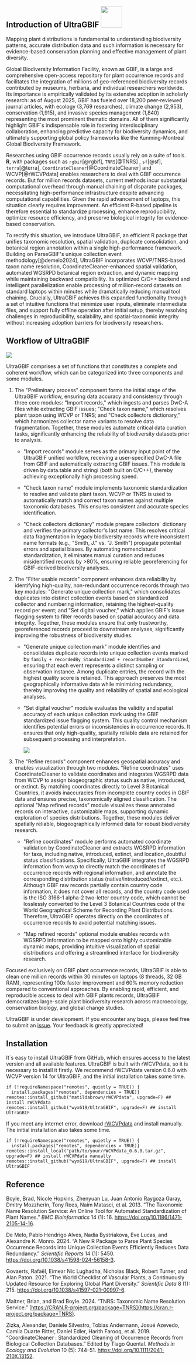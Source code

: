 ## Introduction of **UltraGBIF** <img src="images/logo.png" style="width: 58px;"/>

Mapping plant distributions is fundamental to understanding biodiversity patterns, accurate distribution data and such information is necessary for evidence-based conservation planning and effective management of plant diversity.

Global Biodiversity Information Facility, known as GBIF, is a large and comprehensive open-access repository for plant occurrence records and facilitates the integration of millions of geo-referenced biodiversity records contributed by museums, herbaria, and individual researchers worldwide. Its importance is empirically validated by its extensive adoption in scholarly research: as of August 2025, GBIF has fueled over 18,200 peer-reviewed journal articles, with ecology (3,769 researches), climate change (2,953), conservation (1,915), and invasive species management (1,840) representing the most prominent thematic domains. All of them significantly highlight GBIF\`s indispensable role in fostering interdisciplinary collaboration, enhancing predictive capacity for biodiversity dynamics, and ultimately supporting global policy frameworks like the Kunming-Montreal Global Biodiversity Framework.

Researches using GBIF occurrence records usually rely on a suite of tools. **R**, with packages such as `rgbif`[@rgbif], `TNRS`[@TNRS] , `sf`[@sf], `terra`[@terra], `CoordinateCleaner`[@CoordinateCleaner] and WCVP[@rWCVPdata] enables researchers to deal with GBIF occurrence records. But for million records datasets, current methods incur substantial computational overhead through manual chaining of disparate packages, necessitating high-performance infrastructure despite advancing computational capabilities. Given the rapid advancement of laptops, this situation clearly requires improvement. An efficient R-based pipeline is therefore essential to standardize processing, enhance reproducibility, optimize resource efficiency, and preserve biological integrity for evidence-based conservation.

To rectify this situation, we introduce UltraGBIF, an efficient R package that unifies taxonomic resolution, spatial validation, duplicate consolidation, and botanical region annotation within a single high-performance framework. Building on ParseGBIF's unique collection event methodology[@demelo2024], UltraGBIF incorporates WCVP/TNRS-based taxon name resolution, CoordinateCleaner-enhanced spatial validation, automated WGSRPD botanical region extraction, and dynamic mapping while maintaining backward compatibility. Its optimized C/C++ backend and intelligent parallelization enable processing of million-record datasets on standard laptops within minutes while dramatically reducing manual tool chaining. Crucially, UltraGBIF achieves this expanded functionality through a set of intuitive functions that minimize user inputs, eliminate intermediate files, and support fully offline operation after initial setup, thereby resolving challenges in reproducibility, scalability, and spatial-taxonomic integrity without increasing adoption barriers for biodiversity researchers.

## Workflow of UltraGBIF

![](images/Workflow%20of%20UltraGBIF_01.png)

UltraGBIF comprises a set of functions that constitutes a complete and coherent workflow, which can be categorized into three components and some modules.

1.  The "Preliminary process" component forms the initial stage of the UltraGBIF workflow, ensuring data accuracy and consistency through three core modules: "Import records," which ingests and parses DwC-A files while extracting GBIF issues; "Check taxon name," which resolves plant taxon using WCVP or TNRS; and "Check collectors dictionary," which harmonizes collector name variants to resolve data fragmentation. Together, these modules automate critical data curation tasks, significantly enhancing the reliability of biodiversity datasets prior to analysis.

    -   "Import records" module serves as the primary input point of the UltraGBIF unified workflow, receiving a user-specified DwC-A file from GBIF and automatically extracting GBIF issues. This module is driven by data.table and stringi (both built on C/C++), thereby achieving exceptionally high processing speed.

    -   "Check taxon name" module implements taxonomic standardization to resolve and validate plant taxon. WCVP or TNRS is used to automatically match and correct taxon names against multiple taxonomic databases. This ensures consistent and accurate species identification.

    -   "Check collectors dictionary" module prepare collectors\` dictionary and verifies the primary collector's last name. This resolves critical data fragmentation in legacy biodiversity records where inconsistent name formats (e.g., "Smith, J." vs. "J. Smith") propagate potential errors and spatial biases. By automating nomenclatural standardization, it eliminates manual curation and reduces misidentified records by \>80%, ensuring reliable georeferencing for GBIF-derived biodiversity analyses.

2.  The "Filter usable records" component enhances data reliability by identifying high-quality, non-redundant occurrence records through two key modules: "Generate unique collection mark," which consolidates duplicates into distinct collection events based on standardized collector and numbering information, retaining the highest-quality record per event; and "Set digital voucher," which applies GBIF’s issue flagging system to filter records based on spatial accuracy and data integrity. Together, these modules ensure that only trustworthy, georeferenced records proceed to downstream analyses, significantly improving the robustness of biodiversity studies.

    -   "Generate unique collection mark" module identifies and consolidates duplicate records into unique collection events marked by `family + recordedBy_Standardized + recordNumber_Standardized`, ensuring that each event represents a distinct sampling or observation instance. Among duplicate entries, the record with the highest quality score is retained. This approach preserves the most geographically informative data while minimizing redundancy, thereby improving the quality and reliability of spatial and ecological analyses.

    -   "Set digital voucher" module evaluates the validity and spatial accuracy of each unique collection mark using the GBIF standardized issue flagging system. This quality control mechanism identifies potential errors or inconsistencies in occurrence records. It ensures that only high-quality, spatially reliable data are retained for subsequent processing and interpretation.

        ![](images/Set%20digital%20voucher.png)

3.  The "Refine records" component enhances geospatial accuracy and enables visualization through two modules. "Refine coordinates" uses CoordinateCleaner to validate coordinates and integrates WGSRPD data from WCVP to assign biogeographic status such as native, introduced, or extinct. By matching coordinates directly to Level 3 Botanical Countries, it avoids inaccuracies from incomplete country codes in GBIF data and ensures precise, taxonomically aligned classification. The optional "Map refined records" module visualizes these annotated records on interactive, customizable maps, supporting dynamic exploration of species distributions. Together, these modules deliver spatially reliable, biogeographically informed data for robust biodiversity research.

    -   "Refine coordinates" module performs automated coordinate validation by CoordinateCleaner and extracts WGSRPD information for taxa, including native, introduced, extinct, and location_doubtful status classifications. Specifically, UltraGBIF integrates the WGSRPD information from wcvp to directly match the coordinates of occurrence records with regional information, and annotate the corresponding distribution status (native/introduced/extinct, etc.). Although GBIF raw records partially contain country code information, it does not cover all records, and the country code used is the ISO 3166-1 alpha-2 two-letter country code, which cannot be losslessly converted to the Level 3 Botanical Countries code of the World Geographical Scheme for Recording Plant Distributions. Therefore, UltraGBIF operates directly on the coordinates of occurrence records to avoid potential matching issues.

    -   "Map refined records" optional module enables records with WGSRPD information to be mapped onto highly customizable dynamic maps, providing intuitive visualization of spatial distributions and offering a streamlined interface for biodiversity research.

Focused exclusively on GBIF plant occurrence records, UltraGBIF is able to clean one million records within 30 minutes on laptops (8 threads, 32 GB RAM), representing 100x faster improvement and 60% memory reduction compared to conventional approaches. By enabling rapid, efficient, and reproducible access to deal with GBIF plants records, UltraGBIF democratizes large-scale plant biodiversity research across macroecology, conservation biology, and global change studies.

UltraGBIF is under development. If you encounter any bugs, please feel free to submit an [issue](https://github.com/wyx619/UltraGBIF/issues/new). Your feedback is greatly appreciated!

## Installation

It\`s easy to install UltraGBIF from GitHub, which ensures access to the latest version and all available features. UltraGBIF is built with rWCVPdata, so it is necessary to install it firstly. We recommend rWCVPdata version 0.6.0 with WCVP version 14 for UltraGBIF, and the initial installation takes some time.

```{r}
if (!requireNamespace("remotes", quietly = TRUE)) {
  install.packages("remotes", dependencies = TRUE)}
remotes::install_github("matildabrown/rWCVPdata", upgrade=F) ## install rWCVPdata
remotes::install_github("wyx619/UltraGBIF", upgrade=F) ## install UltraGBIF
```

If you meet any internet error, download [rWCVPdata](https://wyx619.github.io/UltraGBIF619/src/contrib/rWCVPdata_0.6.0.tar.gz) and install manually. The initial installation also takes some time.

```{r}
if (!requireNamespace("remotes", quietly = TRUE)) {
  install.packages("remotes", dependencies = TRUE)}
remotes::install_local("path/to/your/rWCVPdata_0.6.0.tar.gz", upgrade=F) ## install rWCVPdata manually
remotes::install_github("wyx619/UltraGBIF", upgrade=F) ## install UltraGBIF
```

## Reference

Boyle, Brad, Nicole Hopkins, Zhenyuan Lu, Juan Antonio Raygoza Garay, Dmitry Mozzherin, Tony Rees, Naim Matasci, et al. 2013. “The Taxonomic Name Resolution Service: An Online Tool for Automated Standardization of Plant Names.” *BMC Bioinformatics* 14 (1): 16. <https://doi.org/10.1186/1471-2105-14-16>.

De Melo, Pablo Hendrigo Alves, Nadia Bystriakova, Eve Lucas, and Alexandre K. Monro. 2024. “A New R Package to Parse Plant Species Occurrence Records into Unique Collection Events Efficiently Reduces Data Redundancy.” *Scientific Reports* 14 (1): 5450. <https://doi.org/10.1038/s41598-024-56158-3>.

Govaerts, Rafaël, Eimear Nic Lughadha, Nicholas Black, Robert Turner, and Alan Paton. 2021. “The World Checklist of Vascular Plants, a Continuously Updated Resource for Exploring Global Plant Diversity.” *Scientific Data* 8 (1): 215. <https://doi.org/10.1038/s41597-021-00997-6>.

Maitner, Brian, and Brad Boyle. 2024. “TNRS: Taxonomic Name Resolution Service.” [https://CRAN.R-project.org/package=TNRS](https://cran.r-project.org/package=TNRS).

Zizka, Alexander, Daniele Silvestro, Tobias Andermann, Josué Azevedo, Camila Duarte Ritter, Daniel Edler, Harith Farooq, et al. 2019. “CoordinateCleaner : Standardized Cleaning of Occurrence Records from Biological Collection Databases.” Edited by Tiago Quental. *Methods in Ecology and Evolution* 10 (5): 744–51. <https://doi.org/10.1111/2041-210X.13152>.
